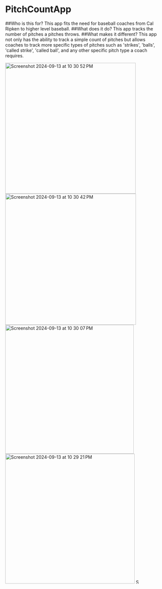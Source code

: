 # PitchCountApp
##Who is this for?
This app fits the need for baseball coaches from Cal Ripken to higher level baseball.
##What does it do?
This app tracks the number of pitches a pitches throws.
##What makes it different?
This app not only has the ability to track a simple count of pitches but allows coaches to track 
more specific types of pitches such as 'strikes', 'balls', 'called strike', 'called ball',
and any other specific pitch type a coach requires.

<img width="413" alt="Screenshot 2024-09-13 at 10 30 52 PM" src="https://github.com/user-attachments/assets/cd288357-1d38-4b59-a21d-b5bd2fe29cef">
<img width="414" alt="Screenshot 2024-09-13 at 10 30 42 PM" src="https://github.com/user-attachments/assets/bcddc944-529a-4012-b308-fe03b56c859e">
<img width="407" alt="Screenshot 2024-09-13 at 10 30 07 PM" src="https://github.com/user-attachments/assets/553e0f73-0c62-47cc-b2e0-4cb4edd41d83">
<img width="410" alt="Screenshot 2024-09-13 at 10 29 21 PM" src="https://github.com/user-attachments/assets/7b2a848d-bd15-47c6-abf5-bcf9b369f2fd">
<img width="13" alt="Screenshot 2024-09-13 at 10 29 09 PM" src="https://github.com/user-attachments/assets/efadb02e-40f5-4c2f-9622-d4ff0df01f17">
